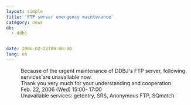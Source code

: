 ```yaml
---
layout: simple
title: 'FTP server emergency maintenance'
category: news
db:
  - ddbj


date: 2006-02-22T00:00:00
lang: en
---
```


<dd>Because of the urgent maintenance of DDBJ's FTP server, following<br> services are unavailable now.<br> Thank you very much for your understanding and cooperation.
<dd>Feb. 22, 2006 (Wed) 15:00- 17:00
<dd>Unavailable services: getentry, SRS, Anonymous FTP, SQmatch</dd>
</dd>
</dd>
